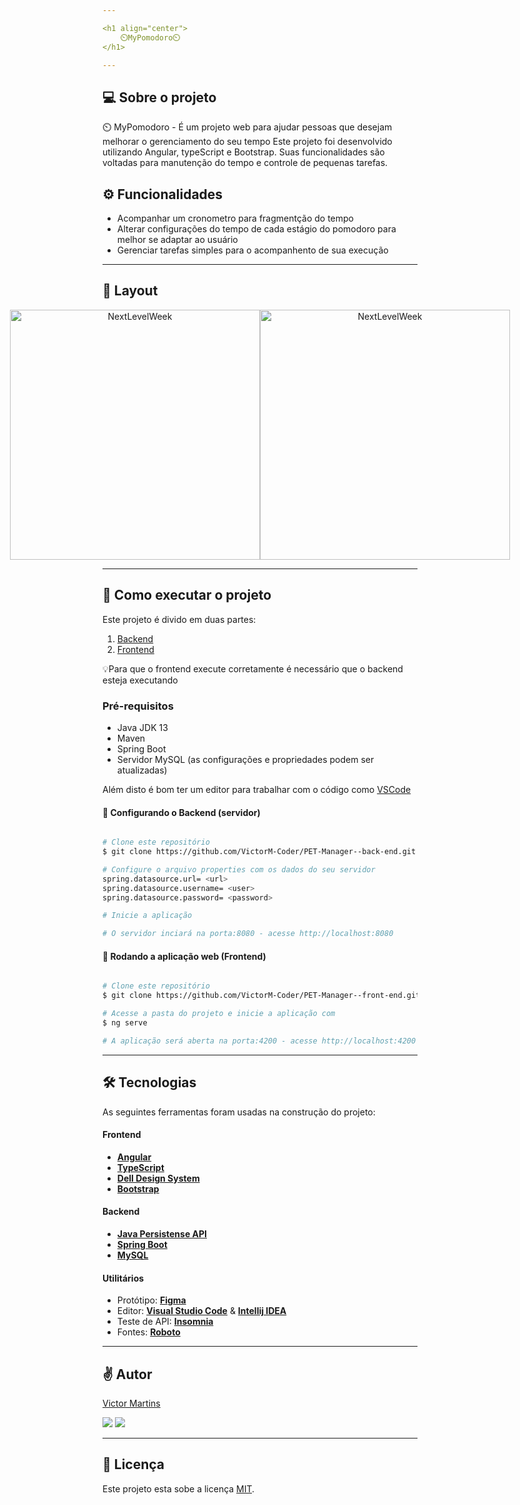 ```yaml
---

<h1 align="center">
    ⏲️MyPomodoro⏲️
</h1>

---
```


## 💻 Sobre o projeto

⏲️ MyPomodoro - É um projeto web para ajudar pessoas que desejam melhorar o gerenciamento do seu tempo
Este projeto foi desenvolvido utilizando Angular, typeScript e Bootstrap. Suas funcionalidades são voltadas para manutenção do tempo e controle de pequenas tarefas.

## ⚙️ Funcionalidades

- Acompanhar um cronometro para fragmentção do tempo
- Alterar configurações do tempo de cada estágio do pomodoro para melhor se adaptar ao usuário
- Gerenciar tarefas simples para o acompanhento de sua execução

---

## 🎨 Layout

<p align="center" style="display: flex; align-items: flex-start; justify-content: center;">
  <img alt="NextLevelWeek" title="#NextLevelWeek" src="/images/home.png" width="400px">

  <img alt="NextLevelWeek" title="#NextLevelWeek" src="/images/register.png" width="400px">
</p>

---

## 🚀 Como executar o projeto

Este projeto é divido em duas partes:
1. [Backend](https://github.com/VictorM-Coder/PET-Manager--back-end) 
2. [Frontend](https://github.com/VictorM-Coder/PET-Manager--front-end)

💡Para que o frontend execute corretamente é necessário que o backend esteja executando

### Pré-requisitos
- Java JDK 13
- Maven
- Spring Boot
- Servidor MySQL (as configurações e propriedades podem ser atualizadas)

Além disto é bom ter um editor para trabalhar com o código como [VSCode](https://code.visualstudio.com/)

#### 🎲 Configurando o Backend (servidor)

```bash

# Clone este repositório
$ git clone https://github.com/VictorM-Coder/PET-Manager--back-end.git

# Configure o arquivo properties com os dados do seu servidor
spring.datasource.url= <url>
spring.datasource.username= <user>
spring.datasource.password= <password>

# Inicie a aplicação

# O servidor inciará na porta:8080 - acesse http://localhost:8080 

```

#### 🧭 Rodando a aplicação web (Frontend)

```bash

# Clone este repositório
$ git clone https://github.com/VictorM-Coder/PET-Manager--front-end.git

# Acesse a pasta do projeto e inicie a aplicação com
$ ng serve

# A aplicação será aberta na porta:4200 - acesse http://localhost:4200

```

---

## 🛠 Tecnologias

As seguintes ferramentas foram usadas na construção do projeto:

#### **Frontend** 

-   **[Angular](https://angular.io)**
-   **[TypeScript](https://www.typescriptlang.org)**
-   **[Dell Design System](delldesignsystem.com)**
-   **[Bootstrap](https://getbootstrap.com)**

#### **Backend**

-   **[Java Persistense API](https://docs.oracle.com/javaee/6/tutorial/doc/bnbpz.html)**
-   **[Spring Boot](https://spring.io/projects/spring-boot)**
-   **[MySQL](https://www.mysql.com)**

#### **Utilitários**

-   Protótipo:  **[Figma](https://www.figma.com/)**
-   Editor:  **[Visual Studio Code](https://code.visualstudio.com/)** & **[Intellij IDEA](https://www.jetbrains.com/pt-br/idea/)**
-   Teste de API:  **[Insomnia](https://insomnia.rest/)**
-   Fontes:  **[Roboto](https://fonts.google.com/specimen/Roboto)**

---

## ✌️ Autor

[Victor Martins](https://github.com/VictorM-Coder)
<div>
  <a href="https://www.instagram.com/iam_victor.martins/"><img src="https://img.shields.io/badge/Instagram-E4405F?style=for-the-badge&logo=instagram&logoColor=white" /></a> 
  <a href="https://www.linkedin.com/in/victor-martins-230864233/"><img src="https://img.shields.io/badge/LinkedIn-0077B5?style=for-the-badge&logo=linkedin&logoColor=white" /></a> 

  ---
  
## 📝 Licença

Este projeto esta sobe a licença [MIT](./LICENSE).
